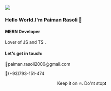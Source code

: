 ![](https://github-readme-stats.vercel.app/api?username=Paiman-Rasoli&show_icons=true&count_private=true)
### Hello World.I'm Paiman Rasoli 👋

#### MERN Developer
Lover of JS and TS .

#### Let's get in touch:
<p> 📧paiman.rasoli2000@gmail.com </p>
<p> 📱(+93)793-151-474 </p> 
<p align="center"> Keep it on 🔥. Do'nt stop❗ </p>

